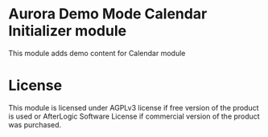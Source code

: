 # Aurora Demo Mode Calendar Initializer module
This module adds demo content for Calendar module

# License
This module is licensed under AGPLv3 license if free version of the product is used or AfterLogic Software License if commercial version of the product was purchased.